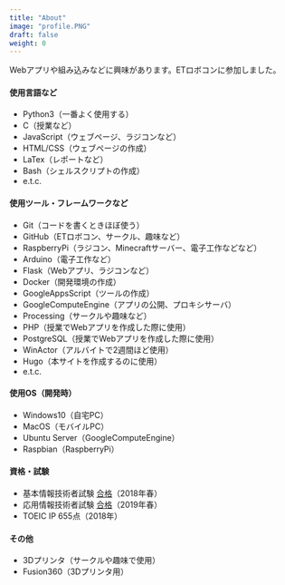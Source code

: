 ```yaml
---
title: "About"
image: "profile.PNG"
draft: false
weight: 0
---
```


Webアプリや組み込みなどに興味があります。ETロボコンに参加しました。

#### 使用言語など
- Python3（一番よく使用する）
- C（授業など）
- JavaScript（ウェブページ、ラジコンなど）
- HTML/CSS（ウェブページの作成）
- LaTex（レポートなど）
- Bash（シェルスクリプトの作成）
- e.t.c.

#### 使用ツール・フレームワークなど
- Git（コードを書くときほぼ使う）
- GitHub（ETロボコン、サークル、趣味など）
- RaspberryPi（ラジコン、Minecraftサーバー、電子工作などなど）
- Arduino（電子工作など）
- Flask（Webアプリ、ラジコンなど）
- Docker（開発環境の作成）
- GoogleAppsScript（ツールの作成）
- GoogleComputeEngine（アプリの公開、プロキシサーバ）
- Processing（サークルや趣味など）
- PHP（授業でWebアプリを作成した際に使用）
- PostgreSQL（授業でWebアプリを作成した際に使用）
- WinActor（アルバイトで2週間ほど使用）
- Hugo（本サイトを作成するのに使用）
- e.t.c.

#### 使用OS（開発時）
- Windows10（自宅PC）
- MacOS（モバイルPC）
- Ubuntu Server（GoogleComputeEngine）
- Raspbian（RaspberryPi）

#### 資格・試験
- 基本情報技術者試験 [合格](https://twitter.com/Takahiro1472/status/997515944036524033)（2018年春）
- 応用情報技術者試験 [合格](https://twitter.com/Takahiro1472/status/1141905761573851138)（2019年春）
- TOEIC IP 655点（2018年）

#### その他
- 3Dプリンタ（サークルや趣味で使用）
- Fusion360（3Dプリンタ用）